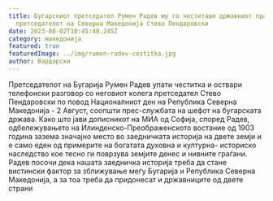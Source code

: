 ```yaml
---
title: Бугарскиот претседател Румен Радев му го честиташе државниот празник на
  претседателот на Северна Македонија Стево Пендаровски
date: 2023-08-02T10:45:48.245Z
category: македонија
featured: true
featuredImage: ../img/rumen-radev-cestitka.jpg
author: Вардарски
---
```

<!--StartFragment-->

Претседателот на Бугарија Румен Радев упати честитка и оствари телефонски разговор со неговиот колега претседател Стево Пендаровски по повод Националниот ден на Република Северна Македонија - 2 Август, соопшти прес-службата на шефот на бугарската држава. Како што јави дописникот на МИА од Софија, според Радев, одбележувањето на Илинденско-Преображенското востание од 1903 година зазема значајно место во заедничката историја на двете земји и е само еден од примерите на богатата духовна и културна- историско наследство кое тесно ги поврзува земјите денес и нивните граѓани. Радев посочи дека нашата заедничка историја треба да стане вистински фактор за зближување меѓу Бугарија и Република Северна Македонија, а за тоа треба да придонесат и државниците од двете страни

<!--EndFragment-->